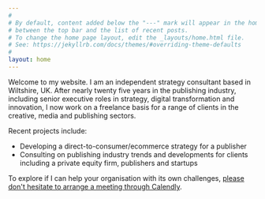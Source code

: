 ```yaml
---
#
# By default, content added below the "---" mark will appear in the home page
# between the top bar and the list of recent posts.
# To change the home page layout, edit the _layouts/home.html file.
# See: https://jekyllrb.com/docs/themes/#overriding-theme-defaults
#
layout: home
---
```

Welcome to my website. I am an independent strategy consultant based in Wiltshire, UK. After nearly twenty five years in the publishing industry, including senior executive roles in strategy, digital transformation and innovation, I now work on a freelance basis for a range of clients in the creative, media and publishing sectors.

Recent projects include:
* Developing a direct-to-consumer/ecommerce strategy for a publisher
* Consulting on publishing industry trends and developments for clients including a private equity firm, publishers and startups

To explore if I can help your organisation with its own challenges, <a href="https://calendly.com/outsidecontext">please don't hesitate to arrange a meeting through Calendly</a>. 
